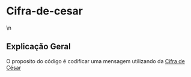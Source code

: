 # Cifra-de-cesar
\n
## Explicação Geral
O proposito do código é codificar uma mensagem utilizando da <a href = 'https://pt.wikipedia.org/wiki/Cifra_de_C%C3%A9sar'>Cifra de César</a>